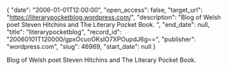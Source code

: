 {
  "date": "2006-01-01T12:00:00", 
  "open_access": false, 
  "target_url": "https://literarypocketblog.wordpress.com/", 
  "description": "Blog of Welsh poet Steven Hitchins and The Literary Pocket Book. ", 
  "end_date": null, 
  "title": "literarypocketblog", 
  "record_id": "20060101T120000/gpxOcuoOKsIO7XPOupdJ6g==", 
  "publisher": "wordpress.com", 
  "slug": 46969, 
  "start_date": null
}

Blog of Welsh poet Steven Hitchins and The Literary Pocket Book. 